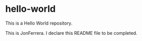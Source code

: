 # hello-world
This is a Hello World repository.

This is JonFerrera. I declare this README file to be completed.
